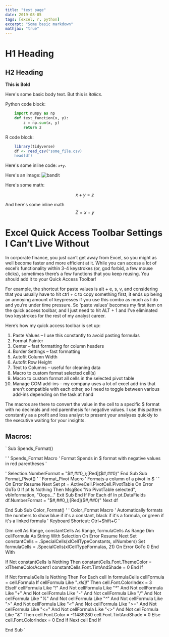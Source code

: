 ```yaml
---
title: "test page"
date: 2019-08-05
tags: [excel, r, python]
excerpt: "Some basic markdown"
mathjax: "true"
---
```


# H1 Heading
## H2 Heading

**This is Bold**

Here's some basic body text. But this is *italics*. 

Python code block:
```python
    import numpy as np
    def test_function(x, y):
        z = np.sum(x, y)
        return z
```

R code block:
```r
    library(tidyverse)
    df <- read_csv("some_file.csv)
    head(df)
```

Here's some inline code: `x+y`.

Here's an image:
<img src="{{ site.url }}{{ site.baseurl }}/assets/images/bandit.png" alt="bandit">

Here's some math:

$$x+y=z$$

And here's some inline math $$ Z = x+y $$

# Excel Quick Access Toolbar Settings I Can’t Live Without
In corporate finance, you just can’t get away from Excel, so you might as well become faster and more efficient at it. While you can access a lot of excel’s functionality within 3-4 keystrokes (or, god forbid, a few mouse clicks), sometimes there’s a few functions that you keep reusing. You should add it to your Quick Access Toolbar!

For example, the shortcut for paste values is alt + e, s, v, and considering that you usually have to hit ctrl + c to copy something first, it ends up being an annoying amount of keypresses if you use this combo as much as I do and you’re under time pressure. So ‘paste values’ becomes my first item on the quick access toolbar, and I just need to hit ALT + 1 and I’ve eliminated two keystrokes for the rest of my analyst career.

Here’s how my quick access toolbar is set up:

1. Paste Values – I use this constantly to avoid pasting formulas
1. Format Painter
1. Center – fast formatting for column headers
1. Border Settings – fast formatting
1. Autofit Column Width
1. Autofit Row Height
1. Text to Columns – useful for cleaning data
1. Macro to custom format selected cell(s)
1. Macro to custom format all cells in the selected pivot table
1. Manage COM add-ins – my company uses a lot of excel add-ins that aren’t compatible with each other, so I need to toggle between various add-ins depending on the task at hand

The macros are there to convert the value in the cell to a specific $ format with no decimals and red parenthesis for negative values. I use this pattern constantly as a profit and loss analyst to present your analyses quickly to the executive waiting for your insights.

## Macros:
`
Sub Spends_Format()

'
' Spends_Format Macro
' Format Spends in $ format with negative values in red parentheses
'

'
    Selection.NumberFormat = "$#,##0_);[Red]($#,##0)"
End Sub
Sub Format_Pivot()
'
' Format_Pivot Macro
' Formats a column of a pivot in $
'
'
    On Error Resume Next
    Set pt = ActiveCell.PivotCell.PivotTable
    On Error GoTo 0
    If pt Is Nothing Then
        MsgBox "No PivotTable selected", vbInformation, "Oops..."
        Exit Sub
    End If
    For Each df In pt.DataFields
      df.NumberFormat = "$#,##0_);[Red]($#,##0)"
    Next df

End Sub
Sub Color_Format()
'
' Color_Format Macro
' Automatically formats the numbers to show blue if it's a constant, black if it's a formula, or green if it's a linked formula
' Keyboard Shortcut: Ctrl+Shift+C
'

Dim cell As Range, constantCells As Range, formulaCells As Range
Dim cellFormula As String
With Selection
    On Error Resume Next
        Set constantCells = .SpecialCells(xlCellTypeConstants, xlNumbers)
        Set formulaCells = .SpecialCells(xlCellTypeFormulas, 21)
    On Error GoTo 0
End With

If Not constantCells Is Nothing Then
    constantCells.Font.ThemeColor = xlThemeColorAccent1
    constantCells.Font.TintAndShade = 0
End If

If Not formulaCells Is Nothing Then
    For Each cell In formulaCells
        cellFormula = cell.Formula
        If cellFormula Like "*.xls*]*!*" Then
            cell.Font.ColorIndex = 3
        ElseIf cellFormula Like "*!*" And Not cellFormula Like "*\**" And Not cellFormula Like "*+*" And Not cellFormula Like "*-*" And Not cellFormula Like "*/*" And Not cellFormula Like "*%*" And Not cellFormula Like "*^*" And Not cellFormula Like "*>*" And Not cellFormula Like "*<*" And Not cellFormula Like "*>=*" And Not cellFormula Like "*<=*" And Not cellFormula Like "*<>*" And Not cellFormula Like "*&*" Then
            cell.Font.Color = -11489280
            cell.Font.TintAndShade = 0
        Else
            cell.Font.ColorIndex = 0
        End If
    Next cell
End If

End Sub
`
 